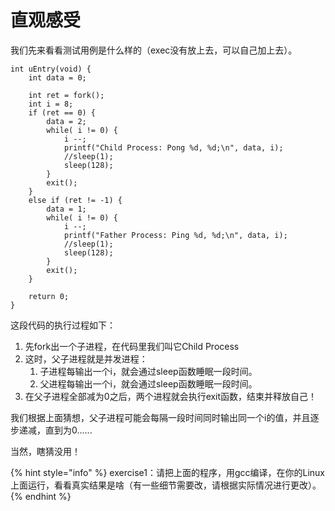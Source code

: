 # 直观感受

我们先来看看测试用例是什么样的（exec没有放上去，可以自己加上去）。

```
int uEntry(void) {
	int data = 0;	
	
	int ret = fork();
	int i = 8;
	if (ret == 0) {
		data = 2;
		while( i != 0) {
			i --;
			printf("Child Process: Pong %d, %d;\n", data, i);
			//sleep(1);
			sleep(128);
		}
		exit();
	}
	else if (ret != -1) {
		data = 1;
		while( i != 0) {
			i --;
			printf("Father Process: Ping %d, %d;\n", data, i);
			//sleep(1);
			sleep(128);
		}
		exit();
	}

	return 0;
}

```

这段代码的执行过程如下：

1. 先fork出一个子进程，在代码里我们叫它Child Process
2. 这时，父子进程就是并发进程：
   1. 子进程每输出一个i，就会通过sleep函数睡眠一段时间。
   2. 父进程每输出一个i，就会通过sleep函数睡眠一段时间。
3. 在父子进程全部减为0之后，两个进程就会执行exit函数，结束并释放自己！

我们根据上面猜想，父子进程可能会每隔一段时间同时输出同一个i的值，并且逐步递减，直到为0......

当然，瞎猜没用！

{% hint style="info" %}
exercise1：请把上面的程序，用gcc编译，在你的Linux上面运行，看看真实结果是啥（有一些细节需要改，请根据实际情况进行更改）。
{% endhint %}
